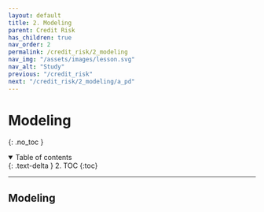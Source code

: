 ```yaml
---
layout: default
title: 2. Modeling
parent: Credit Risk
has_children: true
nav_order: 2
permalink: /credit_risk/2_modeling
nav_img: "/assets/images/lesson.svg"
nav_alt: "Study"
previous: "/credit_risk"
next: "/credit_risk/2_modeling/a_pd"
---
```


# Modeling

{: .no_toc }

<details open markdown="block">
  <summary>
    Table of contents
  </summary>
  {: .text-delta }
2. TOC
{:toc}
</details>

---

<div class="subtheory" markdown="1">

## Modeling


</div>
